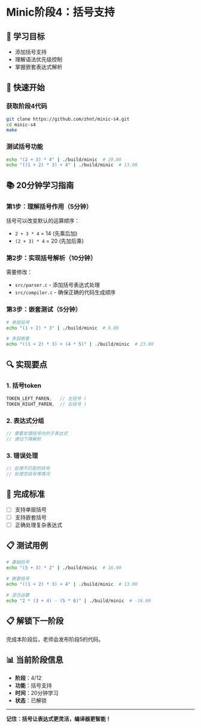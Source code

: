 # Minic阶段4：括号支持

## 🎯 学习目标
- 添加括号支持
- 理解语法优先级控制
- 掌握嵌套表达式解析

## 🚀 快速开始

### 获取阶段4代码
```bash
git clone https://github.com/zhnt/minic-s4.git
cd minic-s4
make
```

### 测试括号功能
```bash
echo "(2 + 3) * 4" | ./build/minic  # 20.00
echo "((1 + 2) * 3) + 4" | ./build/minic  # 13.00
```

## 📚 20分钟学习指南

### 第1步：理解括号作用（5分钟）
括号可以改变默认的运算顺序：
- `2 + 3 * 4` = 14 (先乘后加)
- `(2 + 3) * 4` = 20 (先加后乘)

### 第2步：实现括号解析（10分钟）
需要修改：
- `src/parser.c` - 添加括号表达式处理
- `src/compiler.c` - 确保正确的代码生成顺序

### 第3步：嵌套测试（5分钟）
```bash
# 单层括号
echo "(1 + 2) * 3" | ./build/minic  # 9.00

# 多层嵌套
echo "((1 + 2) * 3) + (4 * 5)" | ./build/minic  # 23.00
```

## 🔍 实现要点

### 1. 括号token
```c
TOKEN_LEFT_PAREN,   // 左括号 (
TOKEN_RIGHT_PAREN,  // 右括号 )
```

### 2. 表达式分组
```c
// 需要处理括号内的子表达式
// 递归下降解析
```

### 3. 错误处理
```c
// 处理不匹配的括号
// 处理空括号等情况
```

## 🎯 完成标准
- [ ] 支持单层括号
- [ ] 支持嵌套括号
- [ ] 正确处理复杂表达式

## 📋 测试用例
```bash
# 基础括号
echo "(5 + 3) * 2" | ./build/minic  # 16.00

# 嵌套括号
echo "((1 + 2) * 3) + 4" | ./build/minic  # 13.00

# 混合运算
echo "2 * (3 + 4) - (5 * 6)" | ./build/minic  # -16.00
```

## 📋 解锁下一阶段
完成本阶段后，老师会发布阶段5的代码。

## 📊 当前阶段信息
- **阶段**：4/12
- **功能**：括号支持
- **时间**：20分钟学习
- **状态**：已解锁

---
**记住：括号让表达式更灵活，编译器更智能！**